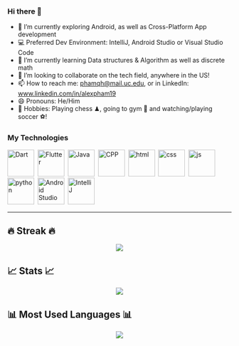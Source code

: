 ### Hi there 👋
- 🔭 I’m currently exploring Android, as well as Cross-Platform App development
- 💻 Preferred Dev Environment: IntelliJ, Android Studio or Visual Studio Code
- 🌱 I’m currently learning Data structures & Algorithm as well as discrete math
- 👯 I’m looking to collaborate on the tech field, anywhere in the US!
- 📫 How to reach me: phamqh@mail.uc.edu, or in LinkedIn: www.linkedin.com/in/alexpham19
- 😄 Pronouns: He/Him
- 🤗 Hobbies: Playing chess ♟, going to gym 💪 and watching/playing soccer ⚽!

### My Technologies

<img width="60" height="60" src="https://cdn.jsdelivr.net/gh/devicons/devicon/icons/dart/dart-original.svg" alt="Dart" title="Dart"/>&nbsp;
<img width="60" height="60" src="https://cdn.jsdelivr.net/gh/devicons/devicon/icons/flutter/flutter-original.svg" alt="Flutter" title="Flutter"/>&nbsp;
<img width="60" height="60" src= "https://cdn.jsdelivr.net/gh/devicons/devicon/icons/java/java-original.svg" alt="Java" title="Java"/>&nbsp;
<img width="60" height="60" src="https://cdn.jsdelivr.net/gh/devicons/devicon/icons/cplusplus/cplusplus-original.svg" alt="CPP" title="CPP"/>&nbsp;
<img width="60" height="60" src="https://cdn.jsdelivr.net/gh/devicons/devicon/icons/html5/html5-original.svg" alt="html" title="html"/>&nbsp;
<img width="60" height="60" src="https://cdn.jsdelivr.net/gh/devicons/devicon/icons/css3/css3-original.svg" alt="css" title="css"/>&nbsp;
<img width="60" height="60" src="https://cdn.jsdelivr.net/gh/devicons/devicon/icons/javascript/javascript-original.svg" alt="js" title="js"/>&nbsp;
<img width="60" height="60" src="https://cdn.jsdelivr.net/gh/devicons/devicon/icons/python/python-original.svg" alt="python" title="python"/>&nbsp;
<img width="60" height="60" src="https://cdn.jsdelivr.net/gh/devicons/devicon/icons/androidstudio/androidstudio-original.svg" alt="Android Studio" title="Android Studio"/>&nbsp;
<img width="60" height="60" src="https://cdn.jsdelivr.net/gh/devicons/devicon/icons/intellij/intellij-original.svg" alt="IntelliJ" title="IntelliJ"/>&nbsp;

---------------------

## 🔥 Streak 🔥

<div align="center">
  <a href="https://git.io/streak-stats" align="center">
    <img align="center" src="http://github-readme-streak-stats.herokuapp.com?user=AlexPham19&theme=github-dark&date_format=M%20j%5B%2C%20Y%5D" />
  </a>
</div>
  
## 📈 Stats 📈

<div align="center">
  <a href="https://git.io/streak-stats" align="center">
    <img align="center" src="https://github-readme-stats.vercel.app/api?username=AlexPham19&theme=github_dark&show_icons=true&count_private=true&include_all_commits=true" />
  </a>
</div>
  
## 📊 Most Used Languages 📊

<div align="center">
  <a href="https://github.com/anuraghazra/github-readme-stats" align="center">
    <img align="center" src="https://github-readme-stats.vercel.app/api/top-langs/?username=AlexPham19&theme=github_dark&langs_count=8"/>
  </a>
</div>
